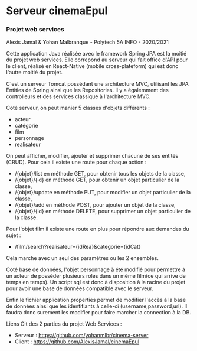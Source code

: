 # Serveur cinemaEpul

### Projet web services

Alexis Jamal & Yohan Malbranque - Polytech 5A INFO - 2020/2021

Cette application Java réalisée avec le framework Spring JPA est la moitié du projet web services.
Elle correpond au serveur qui fait office d'API pour le client, réalisé en React-Native (mobile cross-plateform) qui est donc l'autre moitié du projet.

C'est un serveur Tomcat possédant une architecture MVC, utilisant les JPA Entities de Spring ainsi que les Repositories.
Il y a égalemment des controlleurs et des services classique à l'architecture MVC.

Coté serveur, on peut manier 5 classes d'objets différents : 
* acteur
* catégorie
* film
* personnage
* realisateur

On peut afficher, modifier, ajouter et supprimer chacune de ses entités (CRUD).
Pour cela il existe une route pour chaque action :
* /{objet}/list en méthode GET, pour obtenir tous les objets de la classe,
* /{objet}/{id} en méthode GET, pour obtenir un objet particulier de la classe,
* /{objet}/update en méthode PUT, pour modifier un objet particulier de la classe,
* /{objet}/add en méthode POST, pour ajouter un objet de la classe,
* /{objet}/{id} en méthode DELETE, pour supprimer un objet particulier de la classe.

Pour l'objet film il existe une route en plus pour répondre aux demandes du sujet :
* /film/search?realisateur={idRea}&categorie={idCat}

Cela marche avec un seul des paramètres ou les 2 ensembles.

Coté base de données, l'objet personnage à été modifié pour permettre à un acteur de posséder plusieurs roles dans un même film(ce qui arrive de temps en temps).
Un script sql est donc à disposition à la racine du projet pour avoir une base de données compatible avec le serveur.

Enfin le fichier application.properties permet de modifier l'accès à la base de données ainsi que les identifiants à celle-ci (username,password,url).
Il faudra donc surement les modifier pour faire marcher la connection à la DB.

Liens Git des 2 parties du projet Web Services :
* Serveur : https://github.com/yohanmlbr/cinema-server
* Client : https://github.com/AlexisJamal/cinemaEpul